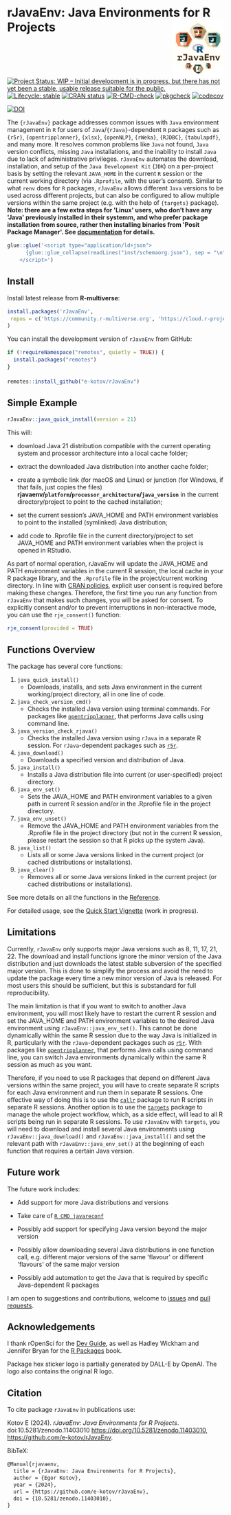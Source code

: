 

<!-- README.md is generated from README.Rmd. Please edit that file -->

# rJavaEnv: Java Environments for R Projects <a href="https://www.ekotov.pro/rJavaEnv/"><img src="man/figures/logo.png" align="right" height="134" alt="rJavaEnv website" /></a>

<!-- badges: start -->

[![Project Status: WIP – Initial development is in progress, but there
has not yet been a stable, usable release suitable for the
public.](https://www.repostatus.org/badges/latest/active.svg)](https://www.repostatus.org/#active)
<a href="https://lifecycle.r-lib.org/articles/stages.html#stable"
target="_blank"><img
src="https://img.shields.io/badge/lifecycle-stable-brightgreen.svg"
alt="Lifecycle: stable" /></a>
<a href="https://CRAN.R-project.org/package=rJavaEnv"
target="_blank"><img
src="https://www.r-pkg.org/badges/version/rJavaEnv.png"
alt="CRAN status" /></a>
[![R-CMD-check](https://github.com/e-kotov/rJavaEnv/actions/workflows/R-CMD-check.yaml/badge.svg)](https://github.com/e-kotov/rJavaEnv/actions/workflows/R-CMD-check.yaml)
[![pkgcheck](https://github.com/e-kotov/rJavaEnv/workflows/pkgcheck/badge.svg)](https://github.com/e-kotov/rJavaEnv/actions?query=workflow%3Apkgcheck)
[![codecov](https://codecov.io/github/e-kotov/rJavaEnv/graph/badge.svg?token=2UKGZVNO5V)](https://app.codecov.io/github/e-kotov/rJavaEnv)

[![DOI](https://zenodo.org/badge/DOI/10.5281/zenodo.11403009.svg)](https://dx.doi.org/10.5281/zenodo.11403009)

<!-- badges: end -->

The `{rJavaEnv}` package addresses common issues with `Java` environment
management in `R` for users of `Java`/`{rJava}`-dependent `R` packages
such as `{r5r}`, `{opentripplanner}`, `{xlsx}`, `{openNLP}`, `{rWeka}`,
`{RJDBC}`, `{tabulapdf}`, and many more. It resolves common problems
like `Java` not found, `Java` version conflicts, missing `Java`
installations, and the inability to install `Java` due to lack of
administrative privileges. `rJavaEnv` automates the download,
installation, and setup of the `Java Development Kit` (`JDK`) on a
per-project basis by setting the relevant `JAVA_HOME` in the current `R`
session or the current working directory (via `.Rprofile`, with the
user’s consent). Similar to what `renv` does for `R` packages,
`rJavaEnv` allows different `Java` versions to be used across different
projects, but can also be configured to allow multiple versions within
the same project (e.g. with the help of `{targets}` package). **Note:
there are a few extra steps for 'Linux' users, who don’t have any 'Java'
previously installed in their systemm, and who prefer package
installation from source, rather then installing binaries from 'Posit
Package Manager'. See [documentation](vignettes/rJavaEnv.Rmd#note-linux)
for details.**

``` r
glue::glue('<script type="application/ld+json">
      {glue::glue_collapse(readLines("inst/schemaorg.json"), sep = "\n")}
    </script>')
```

<script type="application/ld+json">
      {
  "@context": "https://schema.org",
  "@graph": [
    {
      "type": "SoftwareSourceCode",
      "author": {
        "id": "https://orcid.org/0000-0001-6690-5345"
      },
      "codeRepository": "https://github.com/e-kotov/rJavaEnv",
      "contributor": {
        "id": "https://orcid.org/0000-0003-1017-7574",
        "type": "Person",
        "email": "mavargas11@uc.cl",
        "familyName": "Vargas",
        "givenName": "Mauricio"
      },
      "copyrightHolder": {
        "id": "https://orcid.org/0000-0001-6690-5345",
        "type": "Person",
        "email": "kotov.egor@gmail.com",
        "familyName": "Kotov",
        "givenName": "Egor"
      },
      "description": "The 'rJavaEnv' package addresses common issues with 'Java' environment management in 'R' for users of 'Java'/'rJava'-dependent 'R' packages such as 'r5r', 'opentripplanner', 'xlsx', 'openNLP', 'rWeka', 'RJDBC', 'tabulapdf', and many more. It resolves common problems like 'Java' not found, 'Java' version conflicts, missing 'Java' installations, and the inability to install 'Java' due to lack of administrative privileges. 'rJavaEnv' automates the download, installation, and setup of the 'Java Development Kit' ('JDK') on a per-project basis by setting the relevant 'JAVA_HOME' in the current 'R' session or the current working directory (via '.Rprofile', with the user's consent). Similar to what 'renv' does for 'R' packages, 'rJavaEnv' allows different 'Java' versions to be used across different projects, but can also be configured to allow multiple versions within the same project (e.g. with the help of 'targets' package). Note: there are a few extra steps for 'Linux' users, who don't have any 'Java' previously installed in their systemm, and who prefer package installation from source, rather then installing binaries from 'Posit Package Manager'. See documentation for details.",
      "license": "https://spdx.org/licenses/MIT",
      "name": "rJavaEnv: 'Java' Environments for R Projects",
      "programmingLanguage": {
        "type": "ComputerLanguage",
        "name": "R",
        "url": "https://r-project.org"
      },
      "runtimePlatform": "R version 4.4.1 (2024-06-14)",
      "version": "0.1.0"
    },
    {
      "id": "https://doi.org/10.5281/zenodo.11403010",
      "type": "SoftwareSourceCode",
      "author": {
        "id": "https://orcid.org/0000-0001-6690-5345",
        "type": "Person",
        "email": "kotov.egor@gmail.com",
        "familyName": "Kotov",
        "givenName": "Egor"
      },
      "name": "rJavaEnv: Java Environments for R Projects"
    }
  ]
}
    </script>

## Install

Install latest release from **R-multiverse**:

``` r
install.packages('rJavaEnv',
 repos = c('https://community.r-multiverse.org', 'https://cloud.r-project.org')
)
```

You can install the development version of `rJavaEnv` from GitHub:

``` r
if (!requireNamespace("remotes", quietly = TRUE)) {
  install.packages("remotes")
}

remotes::install_github("e-kotov/rJavaEnv")
```

## Simple Example

``` r
rJavaEnv::java_quick_install(version = 21)
```

This will:

- download Java 21 distribution compatible with the current operating
  system and processor architecture into a local cache folder;

- extract the downloaded Java distribution into another cache folder;

- create a symbolic link (for macOS and Linux) or junction (for Windows,
  if that fails, just copies the files)
  **rjavaenv/`platform`/`processor_architecture`/`java_version`** in the
  current directory/project to point to the cached installation;

- set the current session’s JAVA_HOME and PATH environment variables to
  point to the installed (symlinked) Java distribution;

- add code to .Rprofile file in the current directory/project to set
  JAVA_HOME and PATH environment variables when the project is opened in
  RStudio.

As part of normal operation, rJavaEnv will update the JAVA_HOME and PATH
environment variables in the current R session, the local cache in your
R package library, and the `.Rprofile` file in the project/current
working directory. In line with [CRAN
policies](https://cran.r-project.org/web/packages/policies.html),
explicit user consent is required before making these changes.
Therefore, the first time you run any function from `rJavaEnv` that
makes such changes, you will be asked for consent. To explicitly consent
and/or to prevent interruptions in non-interactive mode, you can use the
`rje_consent()` function:

``` r
rje_consent(provided = TRUE)
```

## Functions Overview

The package has several core functions:

1.  `java_quick_install()`
    - Downloads, installs, and sets Java environment in the current
      working/project directory, all in one line of code.
2.  `java_check_version_cmd()`
    - Checks the installed Java version using terminal commands. For
      packages like
      <a href="https://github.com/ropensci/opentripplanner"
      target="_blank"><code>opentripplanner</code></a>, that performs
      Java calls using command line.
3.  `java_version_check_rjava()`
    - Checks the installed Java version using `rJava` in a separate R
      session. For `rJava`-dependent packages such as
      <a href="https://github.com/ipeaGIT/r5r"
      target="_blank"><code>r5r</code></a>.
4.  `java_download()`
    - Downloads a specified version and distribution of Java.
5.  `java_install()`
    - Installs a Java distribution file into current (or user-specified)
      project directory.
6.  `java_env_set()`
    - Sets the JAVA_HOME and PATH environment variables to a given path
      in current R session and/or in the .Rprofile file in the project
      directory.
7.  `java_env_unset()`
    - Remove the JAVA_HOME and PATH environment variables from the
      .Rprofile file in the project directory (but not in the current R
      session, please restart the session so that R picks up the system
      Java).
8.  `java_list()`
    - Lists all or some Java versions linked in the current project (or
      cached distributions or installations).
9.  `java_clear()`
    - Removes all or some Java versions linked in the current project
      (or cached distributions or installations).

See more details on all the functions in the
<a href="https://www.ekotov.pro/rJavaEnv/reference/index.html"
target="_blank">Reference</a>.

For detailed usage, see the [Quick Start
Vignette](https://www.ekotov.pro/rJavaEnv/articles/rJavaEnv.html) (work
in progress).

## Limitations

Currently, `rJavaEnv` only supports major Java versions such as 8, 11,
17, 21, 22. The download and install functions ignore the minor version
of the Java distribution and just downloads the latest stable subversion
of the specified major version. This is done to simplify the process and
avoid the need to update the package every time a new minor version of
Java is released. For most users this should be sufficient, but this is
substandard for full reproducibility.

The main limitation is that if you want to switch to another Java
environment, you will most likely have to restart the current R session
and set the JAVA_HOME and PATH environment variables to the desired Java
environment using `rJavaEnv::java_env_set()`. This cannot be done
dynamically within the same R session due to the way Java is initialized
in R, particularly with the `rJava`-dependent packages such as
<a href="https://github.com/ipeaGIT/r5r"
target="_blank"><code>r5r</code></a>. With packages like
<a href="https://github.com/ropensci/opentripplanner"
target="_blank"><code>opentripplanner</code></a>, that performs Java
calls using command line, you can switch Java environments dynamically
within the same R session as much as you want.

Therefore, if you need to use R packages that depend on different Java
versions within the same project, you will have to create separate R
scripts for each Java environment and run them in separate R sessions.
One effective way of doing this is to use the
<a href="https://github.com/r-lib/callr"
target="_blank"><code>callr</code></a> package to run R scripts in
separate R sessions. Another option is to use the
<a href="https://github.com/ropensci/targets"
target="_blank"><code>targets</code></a> package to manage the whole
project workflow, which, as a side effect, will lead to all R scripts
being run in separate R sessions. To use `rJavaEnv` with `targets`, you
will need to download and install several Java environments using
`rJavaEnv::java_download()` and `rJavaEnv::java_install()` and set the
relevant path with `rJavaEnv::java_env_set()` at the beginning of each
function that requires a certain Java version.

## Future work

The future work includes:

- Add support for more Java distributions and versions

- Take care of <a
  href="https://solutions.posit.co/envs-pkgs/using-rjava/#reconfigure-r"
  target="_blank"><code>R CMD javareconf</code></a>

- Possibly add support for specifying Java version beyond the major
  version

- Possibly allow downloading several Java distributions in one function
  call, e.g. different major versions of the same 'flavour' or different
  'flavours' of the same major version

- Possibly add automation to get the Java that is required by specific
  Java-dependent R packages

I am open to suggestions and contributions, welcome to
<a href="https://github.com/e-kotov/rJavaEnv/issues"
target="_blank">issues</a> and
<a href="https://github.com/e-kotov/rJavaEnv/pulls" target="_blank">pull
requests</a>.

## Acknowledgements

I thank rOpenSci for the
<a href="https://devguide.ropensci.org/" target="_blank">Dev Guide</a>,
as well as Hadley Wickham and Jennifer Bryan for the
<a href="https://r-pkgs.org/" target="_blank">R Packages</a> book.

Package hex sticker logo is partially generated by DALL-E by OpenAI. The
logo also contains the original R logo.

## Citation

To cite package `rJavaEnv` in publications use:

Kotov E (2024). *rJavaEnv: Java Environments for R Projects*.
doi:10.5281/zenodo.11403010 <https://doi.org/10.5281/zenodo.11403010>,
<https://github.com/e-kotov/rJavaEnv>.

BibTeX:

    @Manual{rjavaenv,
      title = {rJavaEnv: Java Environments for R Projects},
      author = {Egor Kotov},
      year = {2024},
      url = {https://github.com/e-kotov/rJavaEnv},
      doi = {10.5281/zenodo.11403010},
    }
